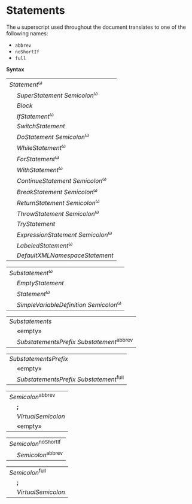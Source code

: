 # Statements

The `ω` superscript used throughout the document translates to one of the following names:

* `abbrev`
* `noShortIf`
* `full`

**Syntax**

<table>
    <tr>
        <td colspan="2"><i>Statement</i><sup>ω</sup></td>
    </tr>
    <tr>
        <td>&nbsp;</td><td><i>SuperStatement</i> <i>Semicolon</i><sup>ω</sup></td>
    </tr>
    <tr>
        <td>&nbsp;</td><td><i>Block</i></td>
    </tr>
    <tr>
        <td>&nbsp;</td><td><i>IfStatement</i><sup>ω</sup></td>
    </tr>
    <tr>
        <td>&nbsp;</td><td><i>SwitchStatement</i></td>
    </tr>
    <tr>
        <td>&nbsp;</td><td><i>DoStatement</i> <i>Semicolon</i><sup>ω</sup></td>
    </tr>
    <tr>
        <td>&nbsp;</td><td><i>WhileStatement</i><sup>ω</sup></td>
    </tr>
    <tr>
        <td>&nbsp;</td><td><i>ForStatement</i><sup>ω</sup></td>
    </tr>
    <tr>
        <td>&nbsp;</td><td><i>WithStatement</i><sup>ω</sup></td>
    </tr>
    <tr>
        <td>&nbsp;</td><td><i>ContinueStatement</i> <i>Semicolon</i><sup>ω</sup></td>
    </tr>
    <tr>
        <td>&nbsp;</td><td><i>BreakStatement</i> <i>Semicolon</i><sup>ω</sup></td>
    </tr>
    <tr>
        <td>&nbsp;</td><td><i>ReturnStatement</i> <i>Semicolon</i><sup>ω</sup></td>
    </tr>
    <tr>
        <td>&nbsp;</td><td><i>ThrowStatement</i> <i>Semicolon</i><sup>ω</sup></td>
    </tr>
    <tr>
        <td>&nbsp;</td><td><i>TryStatement</i></td>
    </tr>
    <tr>
        <td>&nbsp;</td><td><i>ExpressionStatement</i> <i>Semicolon</i><sup>ω</sup></td>
    </tr>
    <tr>
        <td>&nbsp;</td><td><i>LabeledStatement</i><sup>ω</sup></td>
    </tr>
    <tr>
        <td>&nbsp;</td><td><i>DefaultXMLNamespaceStatement</i></td>
    </tr>
</table>

<table>
    <tr>
        <td colspan="2"><i>Substatement</i><sup>ω</sup></td>
    </tr>
    <tr>
        <td>&nbsp;</td><td><i>EmptyStatement</i></td>
    </tr>
    <tr>
        <td>&nbsp;</td><td><i>Statement</i><sup>ω</sup></td>
    </tr>
    <tr>
        <td>&nbsp;</td><td><i>SimpleVariableDefinition</i> <i>Semicolon</i><sup>ω</sup></td>
    </tr>
</table>

<table>
    <tr>
        <td colspan="2"><i>Substatements</i></td>
    </tr>
    <tr>
        <td>&nbsp;</td><td>«empty»</td>
    </tr>
    <tr>
        <td>&nbsp;</td><td><i>SubstatementsPrefix</i> <i>Substatement</i><sup>abbrev</sup></td>
    </tr>
</table>

<table>
    <tr>
        <td colspan="2"><i>SubstatementsPrefix</i></td>
    </tr>
    <tr>
        <td>&nbsp;</td><td>«empty»</td>
    </tr>
    <tr>
        <td>&nbsp;</td><td><i>SubstatementsPrefix</i> <i>Substatement</i><sup>full</sup></td>
    </tr>
</table>

<table>
    <tr>
        <td colspan="2"><i>Semicolon</i><sup>abbrev</sup></td>
    </tr>
    <tr>
        <td>&nbsp;</td><td><b>;</b></td>
    </tr>
    <tr>
        <td>&nbsp;</td><td><i>VirtualSemicolon</i></td>
    </tr>
    <tr>
        <td>&nbsp;</td><td>«empty»</td>
    </tr>
</table>

<table>
    <tr>
        <td colspan="2"><i>Semicolon</i><sup>noShortIf</sup></td>
    </tr>
    <tr>
        <td>&nbsp;</td><td><i>Semicolon</i><sup>abbrev</sup></td>
    </tr>
</table>

<table>
    <tr>
        <td colspan="2"><i>Semicolon</i><sup>full</sup></td>
    </tr>
    <tr>
        <td>&nbsp;</td><td><b>;</b></td>
    </tr>
    <tr>
        <td>&nbsp;</td><td><i>VirtualSemicolon</i></td>
    </tr>
</table>